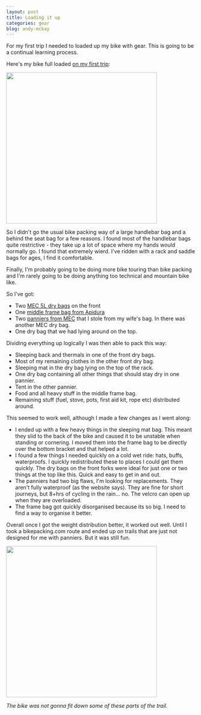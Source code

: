 ```yaml
---
layout: post
title: Loading it up
categories: gear
blog: andy-mckay
---
```


For my first trip I needed to loaded up my bike with gear. This is going to be a continual learning process.

Here's my bike full loaded <a href="/2022-04-24-first-trip/">on my first trip</a>:

<img src="/files/IMG_1913.jpeg" height="400">

So I didn't go the usual bike packing way of a large handlebar bag and a behind the seat bag for a few reasons. I found most of the handlebar bags quite restrictive - they take up a lot of space where my hands would normally go. I found that extremely wierd. I've ridden with a rack and saddle bags for ages, I find it comfortable. 

Finally, I'm probably going to be doing more bike touring than bike packing and I'm rarely going to be doing anything too technical and mountain bike like.

So I've got:
* Two <a href="https://www.mec.ca/en/product/6000-588/Nano-X-Hail-Dry-Bag?colour=Zinnia">MEC 5L dry bags</a> on the front
* One <a href="https://www.apidura.com/shop/expedition-full-frame-pack/">middle frame bag from Apidura</a>
* Two <a href="https://www.apidura.com/shop/expedition-full-frame-pack/">panniers from MEC</a> that I stole from my wife's bag. In there was another MEC dry bag.
* One dry bag that we had lying around on the top.

Dividing everything up logically I was then able to pack this way:
* Sleeping back and thermals in one of the front dry bags.
* Most of my remaining clothes in the other front dry bag.
* Sleeping mat in the dry bag lying on the top of the rack.
* One dry bag containing all other things that should stay dry in one pannier.
* Tent in the other pannier.
* Food and all heavy stuff in the middle frame bag.
* Remaining stuff (fuel, stove, pots, first aid kit, rope etc) distributed around.

This seemed to work well, although I made a few changes as I went along:
* I ended up with a few heavy things in the sleeping mat bag. This meant they slid to the back of the bike and caused it to be unstable when standing or cornering. I moved them into the frame bag to be directly over the bottom bracket and that helped a lot.
* I found a few things I needed quickly on a cold wet ride: hats, buffs, waterproofs. I quickly redistributed these to places I could get them quickly. The dry bags on the front forks were ideal for just one or two things at the top like this. Quick and easy to get in and out.
* The panniers had two big flaws, I'm looking for replacements. They aren't fully waterproof (as the website says). They are fine for short journeys, but 8+hrs of cycling in the rain... no. The velcro can open up when they are overloaded.
* The frame bag got quickly disorganised because its so big. I need to find a way to organise it better.

Overall once I got the weight distribution better, it worked out well. Until I took a bikepacking.com route and ended up on trails that are just not designed for me with panniers. But it was still fun.

<img src="/files/IMG_1935.jpeg" height="400">

<cite>The bike was not gonna fit down some of these parts of the trail.</cite>